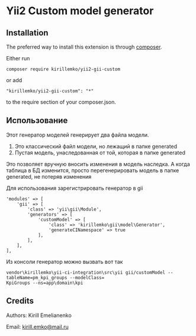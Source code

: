 Yii2 Custom model generator
=========================


Installation
------------

The preferred way to install this extension is through [composer](http://getcomposer.org/download/).

Either run

```
composer require kirillemko/yii2-gii-custom
```

or add

```
"kirillemko/yii2-gii-custom": "*"
```

to the require section of your composer.json.


Использование
-----
Этот генератор моделей генерирует два файла модели.
1. Это классический файл модели, но лежащий в папке generated
2. Пустая модель, унаследованная от той, которая в папке generated

Это позволяет вручную вносить изменения в модель наследка. А когда таблица в БД изменится, просто перегенерировать модель в папке generated, не потеряв изменения

Для использования зарегистрировать генератор в gii
```
'modules' => [
    'gii' => [
        'class' => 'yii\gii\Module',
        'generators' => [
            'customModel' => [
                'class' => 'kirillemko\gii\model\Generator',
                'generateCINamespace' => true
            ],
        ],
    ],
],
```

Из консоли генератор можно вызвать вот так
```
vendor\kirillemko\yii-ci-integration\src\yii gii/customModel --tableName=pm_kpi_groups --modelClass=
KpiGroups --ns=app\domain\kpi

```


Credits
-------

Authors: Kirill Emelianenko

Email: kirill.emko@mail.ru

